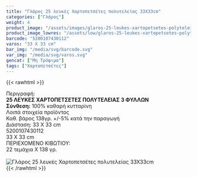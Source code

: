 ```yaml
---
title: "Γλάρος 25 λευκές Χαρτοπετσέτες πολυτελείας 33Χ33cm"
categories: ["Γλάρος"]
weight: 4
product_image: "/assets/images/glaros-25-leukes-xartopetsetes-polyteleias-33x33cm.jpg"
product_image_lowres: "/assets/low/glaros-25-leukes-xartopetsetes-polyteleias-33x33cm.jpg"
barcode: "5200107430112"
varos: "33 Χ 33 cm"
bar_img: "/media/svg/barcode.svg"
var_img: "/media/svg/varos.svg"
gencat: ["Μη Τρόφιμα"]
tags: ["Χαρτοπετσέτες"]
---
```

{{< rawhtml >}}

<div class="sload195"><div class="product"><div id="sistatika">Περιγραφή:</div><div class="alltext"><b>25 ΛΕΥΚΕΣ ΧΑΡΤΟΠΕΤΣΕΤΕΣ ΠΟΛΥΤΕΛΕΙΑΣ 3 ΦΥΛΛΩΝ</b><br><b>Σύνθεση:</b> 100% καθαρή κυτταρίνη<br></div><div id="loipa">Λοιπά στοιχεία προϊόντος</div><div class="alltext">Καθ. βάρος 138γρ. +/-5% κατά την παραγωγή<br>Διάσταση: 33 Χ 33 cm</div><div id="barcode"><div id="barimage1"></div><span id="bartext">5200107430112</span></div><div id="varos"><div id="dimimg"></div><span id="varostext">33 Χ 33 cm</span></div><div id="kivotio">ΠΕΡΙΕΧΟΜΕΝΟ ΚΙΒΩΤΙΟΥ:<br>22 τεμάχια Χ 138 γρ.</div><br><div class="pimg"><img alt="Γλάρος 25 λευκές Χαρτοπετσέτες πολυτελείας 33Χ33cm" title="Γλάρος 25 λευκές Χαρτοπετσέτες πολυτελείας 33Χ33cm" src="/assets/images/glaros-25-leukes-xartopetsetes-polyteleias-33x33cm.jpg"></div></div></div>
{{< /rawhtml >}}


